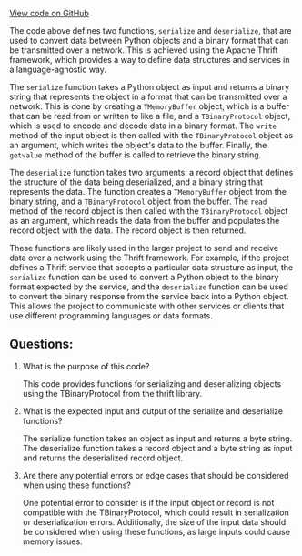 [View code on GitHub](https://github.com/misbahsy/the-algorithm/twml/twml_common/serialize.py)

The code above defines two functions, `serialize` and `deserialize`, that are used to convert data between Python objects and a binary format that can be transmitted over a network. This is achieved using the Apache Thrift framework, which provides a way to define data structures and services in a language-agnostic way.

The `serialize` function takes a Python object as input and returns a binary string that represents the object in a format that can be transmitted over a network. This is done by creating a `TMemoryBuffer` object, which is a buffer that can be read from or written to like a file, and a `TBinaryProtocol` object, which is used to encode and decode data in a binary format. The `write` method of the input object is then called with the `TBinaryProtocol` object as an argument, which writes the object's data to the buffer. Finally, the `getvalue` method of the buffer is called to retrieve the binary string.

The `deserialize` function takes two arguments: a record object that defines the structure of the data being deserialized, and a binary string that represents the data. The function creates a `TMemoryBuffer` object from the binary string, and a `TBinaryProtocol` object from the buffer. The `read` method of the record object is then called with the `TBinaryProtocol` object as an argument, which reads the data from the buffer and populates the record object with the data. The record object is then returned.

These functions are likely used in the larger project to send and receive data over a network using the Thrift framework. For example, if the project defines a Thrift service that accepts a particular data structure as input, the `serialize` function can be used to convert a Python object to the binary format expected by the service, and the `deserialize` function can be used to convert the binary response from the service back into a Python object. This allows the project to communicate with other services or clients that use different programming languages or data formats.
## Questions: 
 1. What is the purpose of this code?
    
    This code provides functions for serializing and deserializing objects using the TBinaryProtocol from the thrift library.

2. What is the expected input and output of the serialize and deserialize functions?
    
    The serialize function takes an object as input and returns a byte string. The deserialize function takes a record object and a byte string as input and returns the deserialized record object.

3. Are there any potential errors or edge cases that should be considered when using these functions?
    
    One potential error to consider is if the input object or record is not compatible with the TBinaryProtocol, which could result in serialization or deserialization errors. Additionally, the size of the input data should be considered when using these functions, as large inputs could cause memory issues.